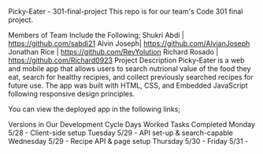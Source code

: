 Picky-Eater - 301-final-project
This repo is for our team's Code 301 final project.

Members of Team Include the Following;
Shukri Abdi | https://github.com/sabdi21
Alvin Joseph| https://github.com/AlvianJoseph 
Jonathan Rice | https://github.com/RevYolution
Richard Rosado | https://github.com/Richard0923
Project Description
Picky-Eater is a web and mobile app that allows users to search nutrional value of the food they eat, search for healthy recipies, and collect previously searched recipes for future use.  The app was built with HTML, CSS, and Embedded JavaScript following responsive design principles.

You can view the deployed app in the following links;



Versions in Our Development Cycle
  Days Worked              Tasks Completed
Monday 5/28      -    Client-side setup 
Tuesday 5/29     -    API set-up & search-capable
Wednesday 5/29   -    Recipe API & page setup
Thursday 5/30    -
Friday 5/31      -   